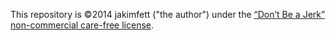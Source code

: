 This repository is ©2014 jakimfett ("the author") under the [“Don’t Be a Jerk” non-commercial care-free license](https://github.com/jakimfett/DBaJ).
